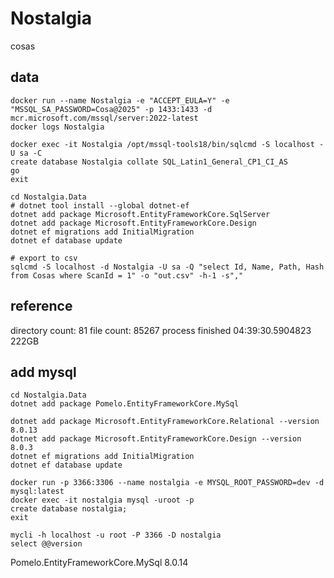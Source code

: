 # Nostalgia 

cosas

## data

    docker run --name Nostalgia -e "ACCEPT_EULA=Y" -e "MSSQL_SA_PASSWORD=Cosa@2025" -p 1433:1433 -d mcr.microsoft.com/mssql/server:2022-latest
    docker logs Nostalgia

    docker exec -it Nostalgia /opt/mssql-tools18/bin/sqlcmd -S localhost -U sa -C
    create database Nostalgia collate SQL_Latin1_General_CP1_CI_AS
    go
    exit

    cd Nostalgia.Data
    # dotnet tool install --global dotnet-ef
    dotnet add package Microsoft.EntityFrameworkCore.SqlServer
    dotnet add package Microsoft.EntityFrameworkCore.Design
    dotnet ef migrations add InitialMigration
    dotnet ef database update

    # export to csv
    sqlcmd -S localhost -d Nostalgia -U sa -Q "select Id, Name, Path, Hash from Cosas where ScanId = 1" -o "out.csv" -h-1 -s","

## reference

directory count: 81
file count: 85267
process finished 04:39:30.5904823    
222GB

## add mysql

    cd Nostalgia.Data
    dotnet add package Pomelo.EntityFrameworkCore.MySql

    dotnet add package Microsoft.EntityFrameworkCore.Relational --version 8.0.13
    dotnet add package Microsoft.EntityFrameworkCore.Design --version 8.0.3
    dotnet ef migrations add InitialMigration
    dotnet ef database update

    docker run -p 3366:3306 --name nostalgia -e MYSQL_ROOT_PASSWORD=dev -d mysql:latest
    docker exec -it nostalgia mysql -uroot -p
    create database nostalgia;
    exit

    mycli -h localhost -u root -P 3366 -D nostalgia
    select @@version

Pomelo.EntityFrameworkCore.MySql
8.0.14
